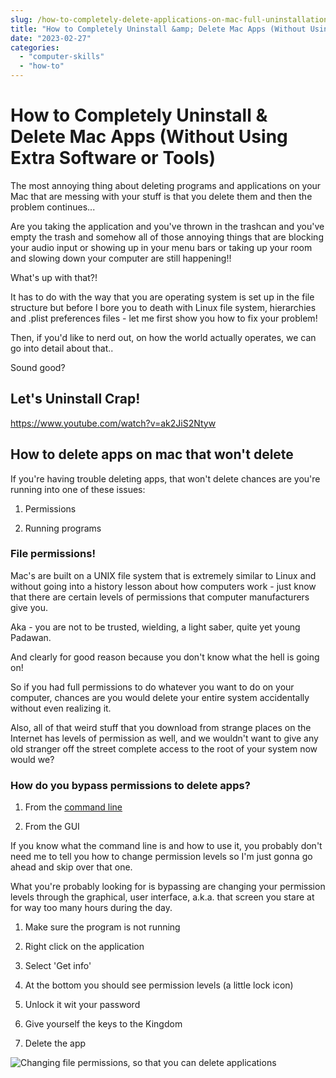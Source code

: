```yaml
---
slug: /how-to-completely-delete-applications-on-mac-full-uninstallation/
title: "How to Completely Uninstall &amp; Delete Mac Apps (Without Using Extra Software or Tools)"
date: "2023-02-27"
categories: 
  - "computer-skills"
  - "how-to"
---
```


# How to Completely Uninstall & Delete Mac Apps (Without Using Extra Software or Tools)

The most annoying thing about deleting programs and applications on your Mac that are messing with your stuff is that you delete them and then the problem continues...

Are you taking the application and you've thrown in the trashcan and you've empty the trash and somehow all of those annoying things that are blocking your audio input or showing up in your menu bars or taking up your room and slowing down your computer are still happening!!

What's up with that?!

It has to do with the way that you are operating system is set up in the file structure but before I bore you to death with Linux file system, hierarchies and .plist preferences files - let me first show you how to fix your problem!

Then, if you'd like to nerd out, on how the world actually operates, we can go into detail about that..

Sound good?

## Let's Uninstall Crap!

https://www.youtube.com/watch?v=ak2JiS2Ntyw

## How to delete apps on mac that won't delete

If you're having trouble deleting apps, that won't delete chances are you're running into one of these issues:

1. Permissions

3. Running programs

### File permissions!

Mac's are built on a UNIX file system that is extremely similar to Linux and without going into a history lesson about how computers work - just know that there are certain levels of permissions that computer manufacturers give you.

Aka - you are not to be trusted, wielding, a light saber, quite yet young Padawan.

And clearly for good reason because you don't know what the hell is going on!

So if you had full permissions to do whatever you want to do on your computer, chances are you would delete your entire system accidentally without even realizing it.

Also, all of that weird stuff that you download from strange places on the Internet has levels of permission as well, and we wouldn't want to give any old stranger off the street complete access to the root of your system now would we?

### How do you bypass permissions to delete apps?

1. From the [command line](https://devinschumacher.com/how-to-combine-merge-multiple-csv-or-excel-files-for-mac-pc/)

3. From the GUI

If you know what the command line is and how to use it, you probably don't need me to tell you how to change permission levels so I'm just gonna go ahead and skip over that one.

What you're probably looking for is bypassing are changing your permission levels through the graphical, user interface, a.k.a. that screen you stare at for way too many hours during the day.

1. Make sure the program is not running

3. Right click on the application

5. Select 'Get info'

7. At the bottom you should see permission levels (a little lock icon)

9. Unlock it wit your password

11. Give yourself the keys to the Kingdom

13. Delete the app

![Changing file permissions, so that you can delete applications](https://devinschumacher.com/wp-content/uploads/2023/02/file-permissions-794x1024.webp)
